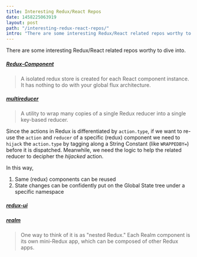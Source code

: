 ```yaml
---
title: Interesting Redux/React Repos
date: 1458225063919
layout: post
path: "/interesting-redux-react-repos/"
intro: "There are some interesting Redux/React related repos worthy to dive into."
---
```


There are some interesting Redux/React related repos worthy to dive into.


##### [Redux-Component](https://github.com/tomchentw/redux-component)
> A isolated redux store is created for each React component instance. It has nothing to do with your global flux architecture. 

##### [multireducer](https://github.com/erikras/multireducer)
> A utility to wrap many copies of a single Redux reducer into a single key-based reducer.

Since the actions in Redux is differentiated by `action.type`, if we want to re-use the `action` and `reducer` of a specific (redux) component we need to `hijack` the `action.type` by tagging along a String Constant (like `WRAPPEDBY=`) before it is dispatched. Meanwhile, we need the logic to help the related reducer to decipher the *hijacked* action.

In this way, 
1. Same (redux) components can be reused
2. State changes can be confidently put on the Global State tree under a specific namespace

##### [redux-ui](https://github.com/tonyhb/redux-ui/tree/864cee5f291b8253f793a6159b85e6915bbac81f)

##### [realm](https://github.com/acdlite/realm)
> One way to think of it is as "nested Redux." Each Realm component is its own mini-Redux app, which can be composed of other Redux apps.

